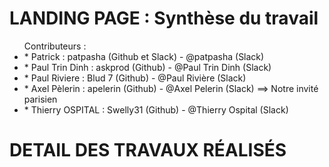 # LANDING PAGE : Synthèse du travail

<ul> Contributeurs : 
     <li>* Patrick : patpasha (Github et Slack) - @patpasha (Slack)</li>
     <li>* Paul Trin Dinh : askprod (Github) - @Paul Trin Dinh (Slack)</li>
     <li> * Paul Riviere : Blud 7 (Github) - @Paul Rivière (Slack)</li>
     <li> * Axel Pèlerin : apelerin (Github) - @Axel Pelerin (Slack) ==> Notre invité parisien</li>
     <li> * Thierry OSPITAL : Swelly31 (Github) - @Thierry Ospital (Slack) </li>
 </ul>
      
<h1> DETAIL DES TRAVAUX RÉALISÉS </h1>

